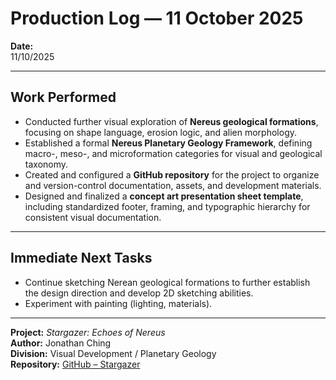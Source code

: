 # Production Log — 11 October 2025

**Date:**  
11/10/2025  

---

## **Work Performed**
- Conducted further visual exploration of **Nereus geological formations**, focusing on shape language, erosion logic, and alien morphology.  
- Established a formal **Nereus Planetary Geology Framework**, defining macro-, meso-, and microformation categories for visual and geological taxonomy.  
- Created and configured a **GitHub repository** for the project to organize and version-control documentation, assets, and development materials.  
- Designed and finalized a **concept art presentation sheet template**, including standardized footer, framing, and typographic hierarchy for consistent visual documentation.  

---

## **Immediate Next Tasks**
- Continue sketching Nerean geological formations to further establish the design direction and develop 2D sketching abilities.
- Experiment with painting (lighting, materials).  

---

**Project:** *Stargazer: Echoes of Nereus*  
**Author:** Jonathan Ching  
**Division:** Visual Development / Planetary Geology  
**Repository:** [GitHub – Stargazer](https://github.com/)  
